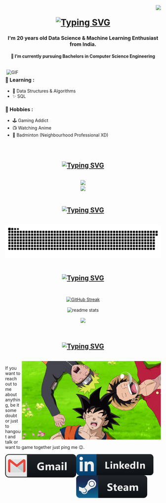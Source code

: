 <img align="right" src="https://visitor-badge.laobi.icu/badge?page_id=TheYashDevLadha.TheYashDevLadha&format=true" />

<div> <!--- Introduction --->
<h1 align="center">
<a href="https://git.io/typing-svg"><img src="https://readme-typing-svg.demolab.com?font=Righteous&size=30&pause=1000&center=true&vCenter=true&width=435&lines=Konichiwa+%F0%9F%91%8B;I'm+Yash+Dev+Ladha" alt="Typing SVG" /></a>
</h1>

<h3 align="center">I'm 20 years old Data Science & Machine Learning Enthusiast from India.</h3>
<h4 align='center'>🔭 I’m currently pursuing Bachelors in Computer Science Engineering </h4>

 <br/>
 
<img hight="400" width="500" alt="GIF" align="right" src="Assets/Goku.gif">

### 🌱 Learning :
- 🧠 Data Structures & Algorithms
- ✨ SQL

### 🎯 Hobbies : 
- 🕹️ Gaming Addict
- 📺 Watching Anime
- 🏸 Badminton (Neighbourhood Professional XD)

</br>
</br>
<div/>



<div> <!--- Language & Tools --->
<h2 align="center"><a href="https://git.io/typing-svg"><img src="https://readme-typing-svg.demolab.com?font=Righteous&size=30&pause=1000&color=F7F7F7&center=true&vCenter=true&repeat=false&width=435&lines=%E2%9A%92%EF%B8%8F+Languages-Tools+%E2%9A%92%EF%B8%8F" alt="Typing SVG" /></a></h2>
<br/>
<div align="center">
    <img src="https://skillicons.dev/icons?i=html,css,vscode,github,git" /><br>
    <img src="https://skillicons.dev/icons?i=cpp,python,mysql,flask" /><br>
</div>
 </br>
</div>



<div align="center"> <!--- Snake --->
  <h2><a href="https://git.io/typing-svg"><img src="https://readme-typing-svg.demolab.com?font=Righteous&size=30&pause=1000&color=F7F7F7&center=true&vCenter=true&repeat=false&width=435&lines=%F0%9F%90%8D+My+Contributions+%F0%9F%90%8D" alt="Typing SVG" /></a></h2>
  <br>
  <img alt="snake eating my contributions" src="https://github.com/TheYashDevLadha/TheYashDevLadha/blob/output/github-snake-dark.svg" />
  
  </br>
  </br>
</div>



<div> <!--- Stats --->
<h2 align="center"><a href="https://git.io/typing-svg"><img src="https://readme-typing-svg.demolab.com?font=Righteous&size=30&pause=1000&color=F7F7F7&center=true&vCenter=true&repeat=false&width=435&lines=%E2%9A%A1+Stats+%E2%9A%A1" alt="Typing SVG" /></a></h2>
</br>
<p align=center>
  <a href="https://git.io/streak-stats"><img src="https://github-readme-stats.vercel.app/api?username=TheYashDevLadha&theme=blue_navy&hide_border=false&include_all_commits=false&count_private=false" alt="GitHub Streak" /></a>
 </br>
 </br>
  <img width=390 src="https://github-readme-streak-stats.herokuapp.com/?user=TheYashDevLadha&theme=blue_navy&hide_border=false" alt="readme stats" />
  </br>
 </br>
  <img src="https://github-readme-stats.vercel.app/api/top-langs/?username=TheYashDevLadha&theme=blue_navy&hide_border=false&include_all_commits=false&count_private=false&layout=compact" />
<p>
 </br>
</div>



<div> <!--- Contact Me --->
<h2 align="center"><a href="https://git.io/typing-svg"><img src="https://readme-typing-svg.demolab.com?font=Righteous&size=30&pause=1000&color=F7F7F7&center=true&vCenter=true&repeat=false&width=435&lines=%F0%9F%93%9F+Contact+Me+%F0%9F%93%9F" alt="Typing SVG" /></a></h2>

<p>
 </br>


<img hight="320" width="450" align="right" alt="GIF" src="Assets/Sleep.gif">


If you want to reach out to me about anything, be it some doubt or just to hangout and talk or want to game together just ping me 😉.

<a href="mailto:Yashdevladdha@gmail.com">
 <img align="left" alt="Gmail" width="230" hight="200" src="Assets/Icons/gmail.png" />
</a>
<a href="https://www.linkedin.com/in/yash-dev-laddha-81637b318/">
  <img align="left" alt="Linkedin" width="250" hight="200" src="Assets/Icons/linkedin.png" />
</br>
</br>
</br>
</a>
<!-- <a href="https://www.instagram.com/yashdevladdha/">
  <img align="left" alt=" Instagram" width="130" hight="100" src="https://github.com/Xx-Ashutosh-xX/Xx-Ashutosh-xX/blob/master/assets/icons/reddit.png" />
</a> -->
<a href="https://steamcommunity.com/profiles/76561198981743727">
  <img align="left" alt="Steam" width="230" hight="200" src="Assets/Icons/steam.png" />
</a>
 </p>
 </div>

